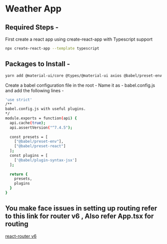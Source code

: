 # Weather App

## Required Steps -

First create a react app using create-react-app with Typescript support

```bash
npx create-react-app --template typescript
```

## Packages to Install -

```bash
yarn add @material-ui/core @types/@material-ui axios @babel/preset-env @babel/preset-react @babel/plugin-syntax-jsx
```

Create a babel configuration file in the root -
Name it as - babel.config.js
and add the following lines -

```bash
'use strict'
/**
babel.config.js with useful plugins.
*/
module.exports = function(api) {
  api.cache(true);
  api.assertVersion("^7.4.5");
​
  const presets = [
    ["@babel/preset-env"],
    ["@babel/preset-react"]
  ];
  const plugins = [
    ['@babel/plugin-syntax-jsx']
  ];
​
  return {
    presets,
    plugins
  }
}
```

## You make face issues in setting up routing refer to this link for router v6 , Also refer App.tsx for routing

[react-router v6](https://reacttraining.com/blog/react-router-v6-pre/)
